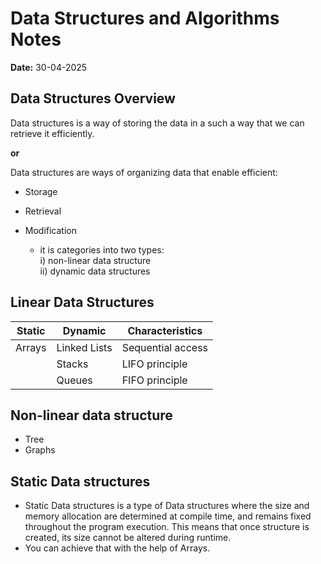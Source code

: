 # Data Structures and Algorithms Notes  
**Date:** 30-04-2025 

## Data Structures Overview
Data structures is a way of storing the data in  a such a way that we can retrieve it efficiently.

**or**

Data structures are ways of organizing data that enable efficient:  
- Storage  
- Retrieval  
- Modification  

	- it is categories into two types:  
    i) non-linear data structure  
    ii) dynamic data structures  

## Linear Data Structures

| Static        | Dynamic         | Characteristics          |
|---------------|-----------------|--------------------------|
| Arrays        | Linked Lists    | Sequential access        |
|               | Stacks          | LIFO principle           |
|               | Queues          | FIFO principle           |

## Non-linear data structure  
- Tree  
- Graphs  

## Static Data structures  
- Static Data structures is a type of Data structures where the size and memory allocation are determined at compile time, and remains fixed throughout the program execution. This means that once structure is created, its size cannot be altered during runtime.  
- You can achieve that with the help of Arrays.
